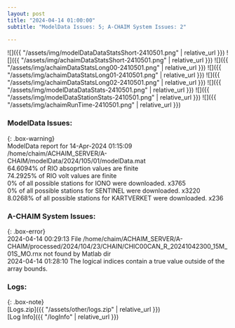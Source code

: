 ```yaml
---
layout: post
title: "2024-04-14 01:00:00"
subtitle: "ModelData Issues: 5; A-CHAIM System Issues: 2"

---
```


![]({{ "/assets/img/modelDataDataStatsShort-2410501.png" | relative_url }})
![]({{ "/assets/img/achaimDataStatsShort-2410501.png" | relative_url }})
![]({{ "/assets/img/achaimDataStatsLong00-2410501.png" | relative_url }})
![]({{ "/assets/img/achaimDataStatsLong01-2410501.png" | relative_url }})
![]({{ "/assets/img/achaimDataStatsLong02-2410501.png" | relative_url }})
![]({{ "/assets/img/modelDataDataStats-2410501.png" | relative_url }})
![]({{ "/assets/img/modelDataStationStats-2410501.png" | relative_url }})
![]({{ "/assets/img/achaimRunTime-2410501.png" | relative_url }})


### ModelData Issues:  
  
{: .box-warning}  
 ModelData report for 14-Apr-2024 01:15:09   
 /home/chaim/ACHAIM_SERVER/A-CHAIM/modelData/2024/105/01/modelData.mat   
 64.6094% of RIO absoprtion values are finite   
 74.2925% of RIO volt values are finite   
 0% of all possible stations for IONO were downloaded. x3765   
 0% of all possible stations for SENTINEL were downloaded. x3220   
 8.0268% of all possible stations for KARTVERKET were downloaded. x236   
  
### A-CHAIM System Issues:  
  
{: .box-error}  
2024-04-14 00:29:13 File /home/chaim/ACHAIM_SERVER/A-CHAIM/processed/2024/104/23/CHAIN/CHIC00CAN_R_20241042300_15M_01S_MO.rnx not found by Matlab dir  
2024-04-14 01:28:10 The logical indices contain a true value outside of the array bounds.  

### Logs:  
  
{: .box-note}  
[Logs.zip]({{ "/assets/other/logs.zip" | relative_url }})  
[Log Info]({{ "/logInfo" | relative_url }})  
